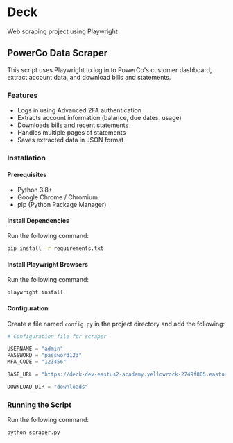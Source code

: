 # Deck
Web scraping project using Playwright

## PowerCo Data Scraper

This script uses Playwright to log in to PowerCo's customer dashboard, extract account data, and download bills and statements.

### Features
- Logs in using Advanced 2FA authentication
- Extracts account information (balance, due dates, usage)
- Downloads bills and recent statements
- Handles multiple pages of statements
- Saves extracted data in JSON format

### Installation

#### Prerequisites
- Python 3.8+
- Google Chrome / Chromium
- pip (Python Package Manager)

#### Install Dependencies
Run the following command:
```sh
pip install -r requirements.txt
```

#### Install Playwright Browsers
Run the following command:
```sh
playwright install
```

#### Configuration
Create a file named `config.py` in the project directory and add the following:
```python
# Configuration file for scraper

USERNAME = "admin"
PASSWORD = "password123"
MFA_CODE = "123456"

BASE_URL = "https://deck-dev-eastus2-academy.yellowrock-2749f805.eastus2.azurecontainerapps.io/"

DOWNLOAD_DIR = "downloads"
```

### Running the Script
Run the following command:
```sh
python scraper.py
```

